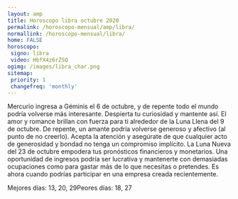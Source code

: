 ```yaml
---
layout: amp
title: Horoscopo libra octubre 2020 
permalink: /horoscopo-mensual/amp/libra/
normallink: /horoscopo-mensual/libra/
home: FALSE
horoscopo:
 signo: libra
 video: HbfX4z6rZSQ
ogimg: /images/libra_char.png
sitemap:
 priority: 1
 changefreq: 'monthly'
---
```



Mercurio ingresa a Géminis el 6 de octubre, y de repente todo el mundo podría volverse más interesante. Despierta tu curiosidad y mantente así. El amor y romance brillan con fuerza para ti alrededor de la Luna Llena del 9 de octubre. De repente, un amante podría volverse generoso y afectivo (al punto de no creerlo). Acepta la atención y asegúrate de que cualquier acto de generosidad y bondad no tenga un compromiso implícito. La Luna Nueva del 23 de octubre empodera tus pronósticos financieros y monetarios. Una oportunidad de ingresos podría ser lucrativa y mantenerte con demasiadas ocupaciones como para gastar más de lo que necesitas o pretendes. Es ahora cuando podrías participar en una empresa creada recientemente.

Mejores días: 13, 20, 29Peores días: 18, 27